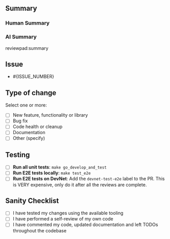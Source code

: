 <!-- README: DELETE THIS COMMENT BLOCK after:
    1. Add a descriptive title `[<Tag>] <DESCRIPTION>`
    2. Update _Assignee(s)_
    3. Add _Label(s)_
    4. Set _Project(s)_
    5. Specify _Epic_ and _Iteration_ under _Project_
    6. Set _Milestone_
-->

## Summary

<!-- README: DELETE THIS COMMENT BLOCK after
      - Provide a quick summary of the changes yourself
      - Let reviewpad summarize your PR under AI summary
      - You can leave a `/reviewpad summarize` comment at any time to trigger it manually.
-->

### Human Summary

<!-- README: delete this section if your PR is very large --> 
### AI Summary

reviewpad:summary

## Issue

<!-- README: DELETE THIS COMMENT BLOCK after:
     - Explain the reasoning for the PR in 1-2 sentences. Adding a screenshot is fair game.
     - If applicable: specifying the ticket number below if there is a relevant issue. Keep the `-` so the full issue is referenced.
-->

- #{ISSUE_NUMBER}

## Type of change

Select one or more:

- [ ] New feature, functionality or library
- [ ] Bug fix
- [ ] Code health or cleanup
- [ ] Documentation
- [ ] Other (specify)

## Testing

- [ ] **Run all unit tests**: `make go_develop_and_test`
- [ ] **Run E2E tests locally**: `make test_e2e`
- [ ] **Run E2E tests on DevNet**: Add the `devnet-test-e2e` label to the PR. This is VERY expensive, only do it after all the reviews are complete.

## Sanity Checklist

- [ ] I have tested my changes using the available tooling
- [ ] I have performed a self-review of my own code
- [ ] I have commented my code, updated documentation and left TODOs throughout the codebase
